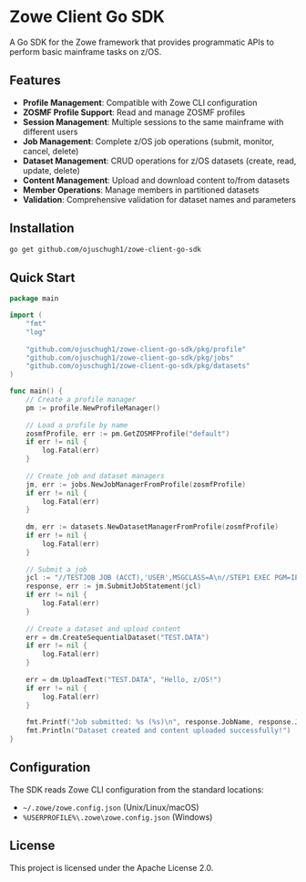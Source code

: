 # Zowe Client Go SDK

A Go SDK for the Zowe framework that provides programmatic APIs to perform basic mainframe tasks on z/OS.

## Features

- **Profile Management**: Compatible with Zowe CLI configuration
- **ZOSMF Profile Support**: Read and manage ZOSMF profiles
- **Session Management**: Multiple sessions to the same mainframe with different users
- **Job Management**: Complete z/OS job operations (submit, monitor, cancel, delete)
- **Dataset Management**: CRUD operations for z/OS datasets (create, read, update, delete)
- **Content Management**: Upload and download content to/from datasets
- **Member Operations**: Manage members in partitioned datasets
- **Validation**: Comprehensive validation for dataset names and parameters

## Installation

```bash
go get github.com/ojuschugh1/zowe-client-go-sdk
```

## Quick Start

```go
package main

import (
    "fmt"
    "log"
    
    "github.com/ojuschugh1/zowe-client-go-sdk/pkg/profile"
    "github.com/ojuschugh1/zowe-client-go-sdk/pkg/jobs"
    "github.com/ojuschugh1/zowe-client-go-sdk/pkg/datasets"
)

func main() {
    // Create a profile manager
    pm := profile.NewProfileManager()
    
    // Load a profile by name
    zosmfProfile, err := pm.GetZOSMFProfile("default")
    if err != nil {
        log.Fatal(err)
    }
    
    // Create job and dataset managers
    jm, err := jobs.NewJobManagerFromProfile(zosmfProfile)
    if err != nil {
        log.Fatal(err)
    }
    
    dm, err := datasets.NewDatasetManagerFromProfile(zosmfProfile)
    if err != nil {
        log.Fatal(err)
    }
    
    // Submit a job
    jcl := "//TESTJOB JOB (ACCT),'USER',MSGCLASS=A\n//STEP1 EXEC PGM=IEFBR14"
    response, err := jm.SubmitJobStatement(jcl)
    if err != nil {
        log.Fatal(err)
    }
    
    // Create a dataset and upload content
    err = dm.CreateSequentialDataset("TEST.DATA")
    if err != nil {
        log.Fatal(err)
    }
    
    err = dm.UploadText("TEST.DATA", "Hello, z/OS!")
    if err != nil {
        log.Fatal(err)
    }
    
    fmt.Printf("Job submitted: %s (%s)\n", response.JobName, response.JobID)
    fmt.Println("Dataset created and content uploaded successfully!")
}
```

## Configuration

The SDK reads Zowe CLI configuration from the standard locations:
- `~/.zowe/zowe.config.json` (Unix/Linux/macOS)
- `%USERPROFILE%\.zowe\zowe.config.json` (Windows)

## License

This project is licensed under the Apache License 2.0. 